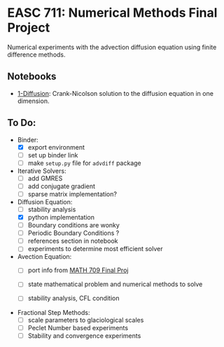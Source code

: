 # EASC 711: Numerical Methods Final Project   

Numerical experiments with the advection diffusion equation using finite
difference methods.

## Notebooks
- [1-Diffusion](https://nbviewer.jupyter.org/github/andrewdnolan/AdvDiff/blob/master/notebooks/Diffusion_1D.ipynb): Crank-Nicolson solution to the diffusion equation in one dimension.


## To Do:   
- Binder:
  - [x] export environment
  - [ ] set up binder link
  - [ ] make `setup.py` file for `advdiff` package
- Iterative Solvers:
    - [ ] add GMRES
    - [ ] add conjugate gradient
    - [ ] sparse matrix implementation?

- Diffusion Equation:  
   - [ ] stability analysis
   - [x] python implementation
   - [ ] Boundary conditions are wonky
   - [ ] Periodic Boundary Conditions ?
   - [ ] references section in notebook
   - [ ] experiments to determine most efficient solver

- Avection Equation:
  - [ ] port info from [MATH 709 Final Proj](https://github.com/andrewdnolan/MATH-709-Final-Project)
  - [ ] state mathematical problem and numerical methods to solve  
  - [ ] stability analysis, CFL condition


- Fractional Step Methods:
  - [ ] scale parameters to glaciological scales
  - [ ] Peclet Number based experiments
  - [ ] Stability and convergence experiments
